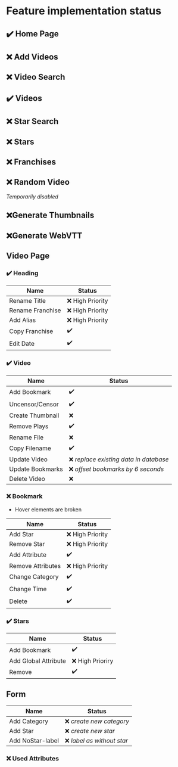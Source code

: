 # Feature implementation status

## :heavy_check_mark: Home Page

## :x: Add Videos

## :x: Video Search

## :heavy_check_mark: Videos

## :x: Star Search

## :x: Stars

## :x: Franchises

## :x: Random Video

_Temporarily disabled_

## :x:Generate Thumbnails

## :x:Generate WebVTT

## Video Page

### :heavy_check_mark: Heading

| Name             | Status             |
| ---------------- | ------------------ |
| Rename Title     | :x: High Priority  |
| Rename Franchise | :x: High Priority  |
| Add Alias        | :x: High Priority  |
| Copy Franchise   | :heavy_check_mark: |
| Edit Date        | :heavy_check_mark: |

### :heavy_check_mark: Video

| Name             | Status                                  |
| ---------------- | --------------------------------------- |
| Add Bookmark     | :heavy_check_mark:                      |
| Uncensor/Censor  | :heavy_check_mark:                      |
| Create Thumbnail | :x:                                     |
| Remove Plays     | :heavy_check_mark:                      |
| Rename File      | :x:                                     |
| Copy Filename    | :heavy_check_mark:                      |
| Update Video     | :x: _replace existing data in database_ |
| Update Bookmarks | :x: _offset bookmarks by 6 seconds_     |
| Delete Video     | :x:                                     |

### :x: Bookmark

-   Hover elements are broken

| Name              | Status             |
| ----------------- | ------------------ |
| Add Star          | :x: High Priority  |
| Remove Star       | :x: High Priority  |
| Add Attribute     | :heavy_check_mark: |
| Remove Attributes | :x: High Priority  |
| Change Category   | :heavy_check_mark: |
| Change Time       | :heavy_check_mark: |
| Delete            | :heavy_check_mark: |

### :heavy_check_mark: Stars

| Name                 | Status             |
| -------------------- | ------------------ |
| Add Bookmark         | :heavy_check_mark: |
| Add Global Attribute | :x: High Prioriry  |
| Remove               | :heavy_check_mark: |

## Form

| Name             | Status                      |
| ---------------- | --------------------------- |
| Add Category     | :x: _create new category_   |
| Add Star         | :x: _create new star_       |
| Add NoStar-label | :x: _label as without star_ |

### :x: Used Attributes
